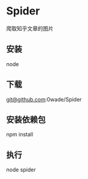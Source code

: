 # Spider
爬取知乎文章的图片
## 安装
   node
## 下载 
   git@github.com:0wade/Spider
## 安装依赖包 
   npm install
## 执行
   node spider
